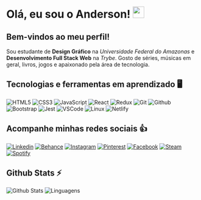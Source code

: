 # Olá, eu sou o Anderson! <img src="https://media.giphy.com/media/hvRJCLFzcasrR4ia7z/giphy.gif" width="30">
## Bem-vindos ao meu perfil!

Sou estudante de **Design Gráfico** na _Universidade Federal do Amazonas_ e **Desenvolvimento Full Stack Web** na _Trybe_. Gosto de séries, músicas em geral, livros, jogos e apaixonado pela área de tecnologia.


## Tecnologias e ferramentas em aprendizado :desktop_computer:


![HTML5](https://img.shields.io/badge/-HTML5-E34F26?style=for-the-badge&logo=html5&logoColor=white)
![CSS3](https://img.shields.io/badge/-CSS3-1572B6?style=for-the-badge&logo=css3&logoColor=white)
![JavaScript](https://img.shields.io/badge/-JavaScript-F7DF1E?style=for-the-badge&logo=javascript&logoColor=black)
![React](https://img.shields.io/badge/-React-61DAFB?style=for-the-badge&logo=react&logoColor=black)
![Redux](https://img.shields.io/badge/-Redux-764ABC?style=for-the-badge&logo=redux&logoColor=white)
![Git](https://img.shields.io/badge/-Git-F05032?style=for-the-badge&logo=git&logoColor=white)
![Github](https://img.shields.io/badge/-GitHub-181717?style=for-the-badge&logo=github&logoColor=white)
![Bootstrap](https://img.shields.io/badge/-Bootstrap-7952B3?style=for-the-badge&logo=bootstrap&logoColor=white)
![Jest](https://img.shields.io/badge/-Jest-C21325?style=for-the-badge&logo=jest&logoColor=white)
![VSCode](https://img.shields.io/badge/-VSCode-007ACC?style=for-the-badge&logo=visualstudiocode&logoColor=white)
![Linux](https://img.shields.io/badge/-Linux-FCC624?style=for-the-badge&logo=linux&logoColor=black)
![Netlify](https://img.shields.io/badge/Netlify-00C7B7?style=for-the-badge&logo=netlify&logoColor=white)


## Acompanhe minhas redes sociais :thumbsup:

[![Linkedin](https://img.shields.io/badge/linkedin-%230A66C2.svg?&style=for-the-badge&logo=linkedin&logoColor=white&link=https://www.linkedin.com/in/andssilva/)](https://www.linkedin.com/in/andssilva/)
[![Behance](https://img.shields.io/badge/behance-%231769FF.svg?&style=for-the-badge&logo=behance&logoColor=white&link=https://www.behance.net/andersonsilva23)](https://www.behance.net/andersonsilva23)
[![Instagram](https://img.shields.io/badge/instagram-%23E4405F.svg?&style=for-the-badge&logo=instagram&logoColor=white&link=https://www.instagram.com/it_s_andy/)](https://www.instagram.com/it_s_andy/)
[![Pinterest](https://img.shields.io/badge/pinterest-%23BD081C.svg?&style=for-the-badge&logo=pinterest&logoColor=white&link=https://pin.it/LJ0f4QV)](https://pin.it/LJ0f4QV)
[![Facebook](https://img.shields.io/badge/facebook-%231877F2.svg?&style=for-the-badge&logo=facebook&logoColor=white&link=https://web.facebook.com/anderson.silva.37/)](https://web.facebook.com/anderson.silva.37/)
[![Steam](https://img.shields.io/badge/steam-%23000000.svg?&style=for-the-badge&logo=steam&logoColor=white&link=https://steamcommunity.com/profiles/76561198978248154/)](https://steamcommunity.com/profiles/76561198978248154/)
[![Spotify](https://img.shields.io/badge/spotify-%231ED760.svg?&style=for-the-badge&logo=spotify&logoColor=white&link=https://open.spotify.com/user/22r265knlds5dv4ba77ve6gpq?si=oE0bMTLbSOaEVlL1KN8bcg)](https://open.spotify.com/user/22r265knlds5dv4ba77ve6gpq?si=oE0bMTLbSOaEVlL1KN8bcg)

[comment]: # (Ideia steam por Lucas Lara - Turma 10 - Tribo A do curso de Desenvolvimento Web da Trybe)


## Github Stats :zap:

![Github Stats](https://github-readme-stats.vercel.app/api?username=AndersonSilva94&show_icons=true&theme=vue-dark&count_private=true&show_icons=true&include_all_commits=true) ![Linguagens](https://github-readme-stats.vercel.app/api/top-langs/?username=AndersonSilva94&theme=vue-dark&layout=compact)
